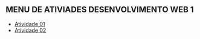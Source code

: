 ## MENU DE ATIVIADES DESENVOLVIMENTO WEB 1

- [Atividade 01](https://teuzzcastro.github.io/Atividade01-web1/)
- [Atividade 02](https://teuzzcastro.github.io/Atividade02-web1/)
